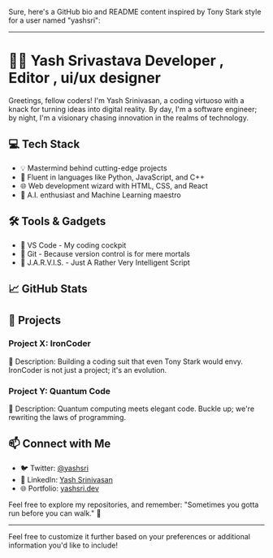 Sure, here's a GitHub bio and README content inspired by Tony Stark style for a user named "yashsri":

---

# 👨‍💻 Yash Srivastava Developer , Editor , ui/ux designer


Greetings, fellow coders! I'm Yash Srinivasan, a coding virtuoso with a knack for turning ideas into digital reality. By day, I'm a software engineer; by night, I'm a visionary chasing innovation in the realms of technology.

## 💻 Tech Stack

- 💡 Mastermind behind cutting-edge projects
- 🚀 Fluent in languages like Python, JavaScript, and C++
- 🌐 Web development wizard with HTML, CSS, and React
- 🤖 A.I. enthusiast and Machine Learning maestro

## 🛠️ Tools & Gadgets

- 🚀 VS Code - My coding cockpit
- 🔧 Git - Because version control is for mere mortals
- 🤖 J.A.R.V.I.S. - Just A Rather Very Intelligent Script

## 📈 GitHub Stats



## 🌟 Projects

### Project X: IronCoder

🚀 Description: Building a coding suit that even Tony Stark would envy. IronCoder is not just a project; it's an evolution.

### Project Y: Quantum Code

🌌 Description: Quantum computing meets elegant code. Buckle up; we're rewriting the laws of programming.

## 📫 Connect with Me

- 🐦 Twitter: [@yashsri](https://twitter.com/yashsri)
- 💼 LinkedIn: [Yash Srinivasan](https://www.linkedin.com/in/yashsri)
- 🌐 Portfolio: [yashsri.dev](https://yashsri.dev)

Feel free to explore my repositories, and remember: "Sometimes you gotta run before you can walk." 🚀

---

Feel free to customize it further based on your preferences or additional information you'd like to include!
